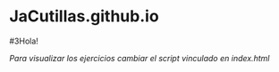 # JaCutillas.github.io

#3Hola!

_Para visualizar los ejercicios cambiar el script vinculado en index.html_
